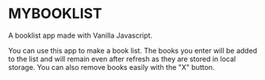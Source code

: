 # MYBOOKLIST
A booklist app made with Vanilla Javascript.

You can use this app to make a book list.
The books you enter will be added to the list and will remain even after refresh as they are stored in local storage.
You can also remove books easily with the "X" button.
